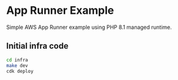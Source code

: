 # App Runner Example

Simple AWS App Runner example using PHP 8.1 managed runtime.

## Initial infra code

```bash
cd infra
make dev
cdk deploy
```
